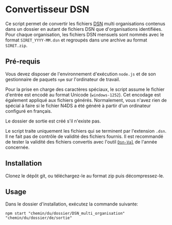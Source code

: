 # Convertisseur DSN

Ce script permet de convertir les fichiers [DSN](https://www.net-entreprises.fr/declaration/dsn-info/) multi organisations contenus dans un dossier en autant de fichiers DSN que d'organisations identifiées. Pour chaque organisation, les fichiers DSN mensuels sont nommés avec le format `SIRET_YYYY-MM.dsn` et regroupés dans une archive au format `SIRET.zip`.

## Pré-requis

Vous devez disposer de l'environnement d'exécution `node.js` et de son gestionnaire de paquets `npm` sur l'ordinateur de travail.

Pour la prise en charge des caractères spéciaux, le script assume le fichier d'entrée est encodé au format Unicode (`windows-1252`). Cet encodage est également appliqué aux fichiers générés. Normalement, vous n'avez rien de spécial à faire si le fichier N4DS a été généré à partir d'un ordinateur configuré en français.

Le dossier de sortie est créé s'il n'existe pas.

Le script traite uniquement les fichiers qui se terminent par l'extension `.dsn`. Il ne fait pas de contrôle de validité des fichiers fournis. Il est recommandé de tester la validité des fichiers convertis avec l'outil [`Dsn-Val`](https://www.net-entreprises.fr/declaration/outils-de-controle-dsn-val/) de l'année concernée.

## Installation

Clonez le dépôt git, ou téléchargez-le au format zip puis décompressez-le.

## Usage

Dans le dossier d'installation, exécutez la commande suivante:

```shell
npm start "chemin/du/dossier/DSN_multi_organisation" "chemin/du/dossier/de/sortie"
```
